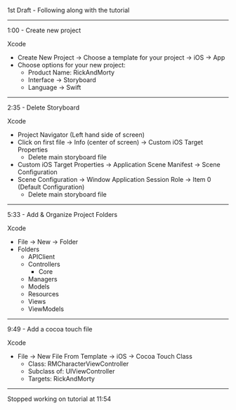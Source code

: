 1st Draft - Following along with the tutorial

- - - -

1:00 - Create new project

Xcode
* Create New Project -> Choose a template for your project -> iOS -> App
* Choose options for your new project:
  * Product Name: RickAndMorty
  * Interface -> Storyboard
  * Language -> Swift

- - - -

2:35 - Delete Storyboard

Xcode
* Project Navigator (Left hand side of screen)
* Click on first file -> Info (center of screen) -> Custom iOS Target Properties
  * Delete main storyboard file
* Custom iOS Target Properties -> Application Scene Manifest -> Scene Configuration
* Scene Configuration -> Window Application Session Role -> Item 0 (Default Configuration)
  * Delete main storyboard file

- - - -

5:33 - Add & Organize Project Folders

Xcode
* File -> New -> Folder
* Folders
  * APIClient
  * Controllers
    * Core 
  * Managers
  * Models
  * Resources
  * Views
  * ViewModels

- - - -

9:49 - Add a cocoa touch file

Xcode
* File -> New File From Template -> iOS -> Cocoa Touch Class
  * Class: RMCharacterViewController
  * Subclass of: UIViewController
  * Targets: RickAndMorty

- - - -

Stopped working on tutorial at 11:54
